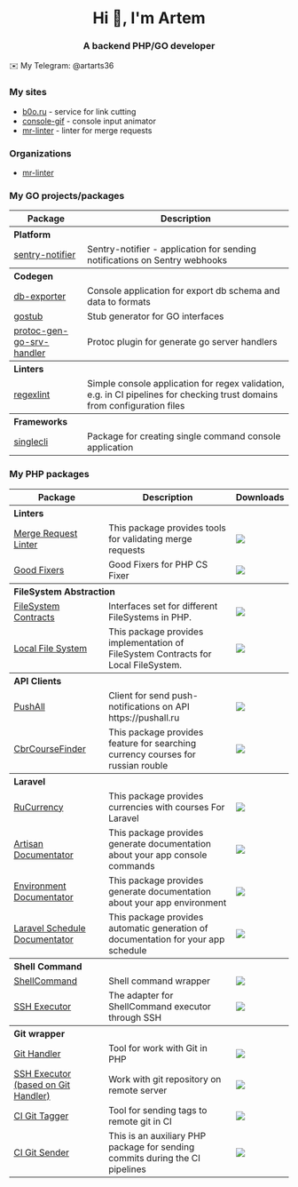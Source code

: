 <h1 align="center">Hi 👋, I'm Artem</h1>
<h3 align="center">A backend PHP/GO developer</h3>

✉️ My Telegram: @artarts36

### My sites

* [b0o.ru](https://b0o.ru) - service for link cutting
* [console-gif](http://console-gif.ukrainsky.su) - console input animator
* [mr-linter](https://mr-linter.dev) - linter for merge requests

### Organizations

* [mr-linter](https://github.com/mr-linter)

### My GO projects/packages
<table>
    <thead>
        <tr>
            <th>Package</th>
            <th>Description</th>
        </tr>
    </thead>
    <tbody>
        <tr>
            <th colspan="3">
                <div align="left">Platform</div>
            </th>
        </tr>
        <tr>
            <td>
                <a href="https://github.com/ArtARTs36/sentry-notifier">
                    sentry-notifier
                </a>
            </td>
            <td>
                Sentry-notifier - application for sending notifications on Sentry webhooks
            </td>
        </tr>
        <tr>
            <th colspan="3">
                <div align="left">Codegen</div>
            </th>
        </tr>
        <tr>
            <td>
                <a href="https://github.com/ArtARTs36/db-exporter">
                    db-exporter
                </a>
            </td>
            <td>
                Console application for export db schema and data to formats
            </td>
        </tr>
        <tr>
            <td>
                <a href="https://github.com/ArtARTs36/gostub">
                    gostub
                </a>
            </td>
            <td>
                Stub generator for GO interfaces
            </td>
        </tr>
        <tr>
            <td>
                <a href="https://github.com/ArtARTs36/protoc-gen-go-srv-handler">
                    protoc-gen-go-srv-handler
                </a>
            </td>
            <td>
                Protoc plugin for generate go server handlers
            </td>
        </tr>
        <tr>
            <th colspan="3">
                <div align="left">Linters</div>
            </th>
        </tr>
        <tr>
            <td>
                <a href="https://github.com/ArtARTs36/regexlint">
                    regexlint
                </a>
            </td>
            <td>
                Simple console application for regex validation, e.g. in CI pipelines for checking trust domains from configuration files
            </td>
        </tr>
        <tr>
            <th colspan="3">
                <div align="left">Frameworks</div>
            </th>
        </tr>
        <tr>
            <td>
                <a href="https://github.com/ArtARTs36/singlecli">
                    singlecli
                </a>
            </td>
            <td>
               Package for creating single command console application
            </td>
        </tr>
    </tbody>
</table>

### My PHP packages

<table>
    <thead>
        <tr>
            <th>Package</th>
            <th>Description</th>
            <th>Downloads</th>
        </tr>
    </thead>
    <tbody>
        <tr>
            <th colspan="3">
                <div align="left">Linters</div>
            </th>
        </tr>
        <tr>
            <td>
                <a href="https://github.com/ArtARTs36/php-merge-request-linter">
                    Merge Request Linter
                </a>
            </td>
            <td>
                This package provides tools for validating merge requests
            </td>
            <td>
                <img src="https://poser.pugx.org/artarts36/merge-request-linter/d/total.svg">
            </td>
        </tr>
        <tr>
            <td>
                <a href="https://github.com/ArtARTs36/php-cs-fixer-good-fixers">
                    Good Fixers
                </a>
            </td>
            <td>
                Good Fixers for PHP CS Fixer
            </td>
            <td>
                <img src="https://poser.pugx.org/artarts36/php-cs-fixer-good-fixers/d/total.svg">
            </td>
        </tr>
        <tr>
            <th colspan="3">
                <div align="left">FileSystem Abstraction</div>
            </th>
        </tr>
        <tr>
            <td>
                <a href="https://github.com/ArtARTs36/php-file-system-contracts">
                    FileSystem Contracts
                </a>
            </td>
            <td>
                Interfaces set for different FileSystems in PHP.
            </td>
            <td>
                <img src="https://poser.pugx.org/artarts36/file-system-contracts/d/total.svg">
            </td>
        </tr>
        <tr>
            <td>
                <a href="https://github.com/ArtARTs36/php-local-file-system">
                    Local File System
                </a>
            </td>
            <td>
                This package provides implementation of FileSystem Contracts for Local FileSystem.
            </td>
            <td>
            <img src="https://poser.pugx.org/artarts36/local-file-system/d/total.svg">
            </td>
        </tr>
        <tr>
            <th colspan="3">
                <div align="left">API Clients</div>
            </th>
        </tr>
        <tr>
            <td>
                <a href="https://github.com/ArtARTs36/PushAllSender">
                    PushAll
                </a>
            </td>
            <td>
                Client for send push-notifications on API https://pushall.ru
            </td>
            <td>
            <img src="https://poser.pugx.org/artarts36/pushall-sender/d/total.svg">
            </td>
        </tr>
        <tr>
            <td>
                <a href="https://github.com/ArtARTs36/cbr-course-finder">
                    CbrCourseFinder
                </a>
            </td>
            <td>
                This package provides feature for searching currency courses for russian rouble
            </td>
            <td>
            <img src="https://poser.pugx.org/artarts36/cbr-course-finder/d/total.svg">
            </td>
        </tr>
        <tr>
            <th colspan="3">
                <div align="left">Laravel</div>
            </th>
        </tr>
        <tr>
            <td>
                <a href="https://github.com/ArtARTs36/laravel-ru-currency">
                    RuCurrency
                </a>
            </td>
            <td>
                This package provides currencies with courses For Laravel
            </td>
            <td>
                <img src="https://poser.pugx.org/artarts36/laravel-ru-currency/d/total.svg">
            </td>
        </tr>
        <tr>
            <td>
                <a href="https://github.com/ArtARTs36/php-artisan-documentator">
                    Artisan Documentator
                </a>
            </td>
            <td>
                This package provides generate documentation about your app console commands
            </td>
            <td>
                <img src="https://poser.pugx.org/artarts36/artisan-documentator/d/total.svg">
            </td>
        </tr>
        <tr>
            <td>
                <a href="https://github.com/ArtARTs36/php-laravel-env-documentator">
                    Environment Documentator
                </a>
            </td>
            <td>
                This package provides generate documentation about your app environment
            </td>
            <td>
                <img src="https://poser.pugx.org/artarts36/laravel-env-documentator/d/total.svg">
            </td>
        </tr>
        <tr>
            <td>
                <a href="https://github.com/ArtARTs36/laravel-schedule-documentator">
                    Laravel Schedule Documentator
                </a>
            </td>
            <td>
                This package provides automatic generation of documentation for your app schedule
            </td>
            <td>
                <img src="https://poser.pugx.org/artarts36/laravel-schedule-documentator/d/total.svg">
            </td>
        </tr>
        <tr>
            <th colspan="3">
                <div align="left">Shell Command</div>
            </th>
        </tr>
        <tr>
            <td>
                <a href="https://github.com/ArtARTs36/ShellCommand">
                   ShellCommand
                </a>
            </td>
            <td>
                Shell command wrapper
            </td>
            <td>
                <img src="https://poser.pugx.org/artarts36/shell-command/d/total.svg">
            </td>
        </tr>
        <tr>
            <td>
                <a href="https://github.com/ArtARTs36/php-shell-command-ssh-executor">
                   SSH Executor
                </a>
            </td>
            <td>
                The adapter for ShellCommand executor through SSH
            </td>
            <td>
                <img src="https://poser.pugx.org/artarts36/shell-command-ssh-executor/d/total.svg">
            </td>
        </tr>
        <tr>
            <th colspan="3">
                <div align="left">Git wrapper</div>
            </th>
        </tr>
        <tr>
            <td>
                <a href="https://github.com/ArtARTs36/GitHandler">
                   Git Handler
                </a>
            </td>
            <td>
                Tool for work with Git in PHP
            </td>
            <td>
                <img src="https://poser.pugx.org/artarts36/git-handler/d/total.svg">
            </td>
        </tr>
        <tr>
            <td>
                <a href="https://github.com/ArtARTs36/php-git-handler-remote">
                   SSH Executor (based on Git Handler)
                </a>
            </td>
            <td>
                Work with git repository on remote server
            </td>
            <td>
                <img src="https://poser.pugx.org/artarts36/git-handler-remote/d/total.svg">
            </td>
        </tr>
        <tr>
            <td>
                <a href="https://github.com/ArtARTs36/php-ci-git-tagger">
                   CI Git Tagger
                </a>
            </td>
            <td>
                Tool for sending tags to remote git in CI
            </td>
            <td>
                <img src="https://poser.pugx.org/artarts36/ci-git-tagger/d/total.svg">
            </td>
        </tr>
        <tr>
            <td>
                <a href="https://github.com/ArtARTs36/php-ci-git-sender">
                   CI Git Sender
                </a>
            </td>
            <td>
                This is an auxiliary PHP package for sending commits during the CI pipelines
            </td>
            <td>
                <img src="https://poser.pugx.org/artarts36/ci-git-sender/d/total.svg">
            </td>
        </tr>
    </tbody>
</table>

